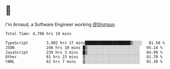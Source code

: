 # 👋

I'm Arnaud, a Software Engineer working [@Shotgun](https://shotgun.live).

<!--START_SECTION:waka-->

```txt
Total Time: 4,788 hrs 19 mins

TypeScript        3,902 hrs 17 mins████████████████████▒░░░░   81.50 %
JSON              246 hrs 10 mins █▒░░░░░░░░░░░░░░░░░░░░░░░   05.14 %
JavaScript        239 hrs 3 mins  █▒░░░░░░░░░░░░░░░░░░░░░░░   04.99 %
Other             81 hrs 23 mins  ▒░░░░░░░░░░░░░░░░░░░░░░░░   01.70 %
YAML              62 hrs 7 mins   ▒░░░░░░░░░░░░░░░░░░░░░░░░   01.30 %
```

<!--END_SECTION:waka-->
